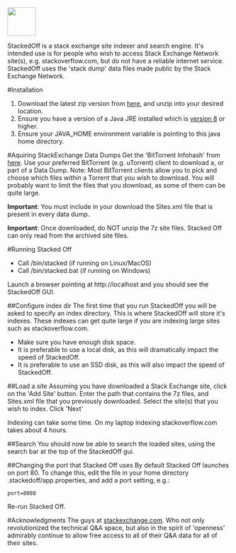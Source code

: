 <img height="64px" src="https://github.com/benjwarner/stacked/blob/master/src/main/resources/webapp/stacked-off-white.png"/>

StackedOff is a stack exchange site indexer and search engine.  It's
intended use is for people who wish to access Stack Exchange Network site(s), 
e.g. stackoverflow.com, but do not have a reliable internet service.  
StackedOff uses the 'stack dump' data files made public by the Stack Exchange Network.

#Installation
1. Download the latest zip version from <a href="https://github.com/benjwarner/stacked">here</a>, and unzip into your desired location.
2. Ensure you have a version of a Java JRE installed which is <a href="https://www.oracle.com/technetwork/java/javase/downloads/jre8-downloads-2133155.html">version 8</a> or higher.
3. Ensure your JAVA_HOME environment variable is pointing to this java home directory.

#Aquiring StackExchange Data Dumps
Get the 'BitTorrent Infohash' from <a href="https://meta.stackexchange.com/questions/224873/all-stack-exchange-data-dumps">here</a>.
Use your preferred BitTorrent (e.g. uTorrent) client to download a, or part of a Data Dump.
Note: Most BitTorrent clients allow you to pick and choose which files _within_ a Torrent that you
wish to download.  You will probably want to limit the files that you download, as some of them can be 
quite large.

**Important**: You must include in your download the Sites.xml file that is present in every data dump.

**Important**: Once downloaded, do NOT unzip the 7z site files.  Stacked Off can only read from the archived site files.

#Running Stacked Off
* Call <unzipped-location>/bin/stacked (if running on Linux/MacOS)
* Call <unzipped-location>/bin/stacked.bat (if running on Windows)

Launch a browser pointing at http://localhost and you should see the StackedOff GUI.

##Configure index dir
The first time that you run StackedOff you will be asked to specify an index directory.  This is where StackedOff
will store it's indexes.  These indexes can get quite large if you are indexing large sites such as stackoverflow.com.

* Make sure you have enough disk space.  
* It is preferable to use a local disk, as this will dramatically impact the speed of StackedOff.
* It is preferable to use an SSD disk, as this will also impact the speed of StackedOff.

##Load a site
Assuming you have downloaded a Stack Exchange site, click on the 'Add Site' button.
Enter the path that contains the 7z files, and Sites.xml file that you previously downloaded.
Select the site(s) that you wish to index.  Click 'Next'

Indexing can take some time.  On my laptop indexing stackoverflow.com takes about 4 hours.

##Search
You should now be able to search the loaded sites, using the search bar at the top of the StackedOff gui.

##Changing the port that Stacked Off uses
By default Stacked Off launches on port 80.
To change this, edit the file in your home directory .stackedoff/app.properties, and add a port setting, e.g.:

`port=8080`

Re-run Stacked Off.

#Acknowledgments
The guys at <a href="https://stackexchange.com/">stackexchange.com</a>.  Who not only revolutionized the 
technical Q&A space, but also in the spirit of 'openness' admirably continue to allow free access to all of their
Q&A data for all of their sites.

